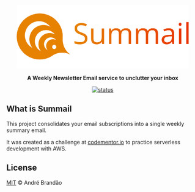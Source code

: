 <div align="center">
  <img alt="Summail logo" width="450px" src=".github/logo.svg"/>
</div>

<div align="center">
  <p><strong>A Weekly Newsletter Email service to unclutter your inbox</strong></p>
</div>

<div align="center">
<p>
  <a href="https://shields.io">
    <img src="https://img.shields.io/badge/status-in%20development-yellow.svg" alt="status" style="max-width:100%;">
  </a>
</p>
</div>

## What is Summail

This project consolidates your email subscriptions into a single weekly summary email.

It was created as a challenge at [codementor.io](https://www.codementor.io/projects/web/weekly-newsletter-summary-email-atx32ild7k) to practice serverless development with AWS.

## License

[MIT](LICENSE) © André Brandão
